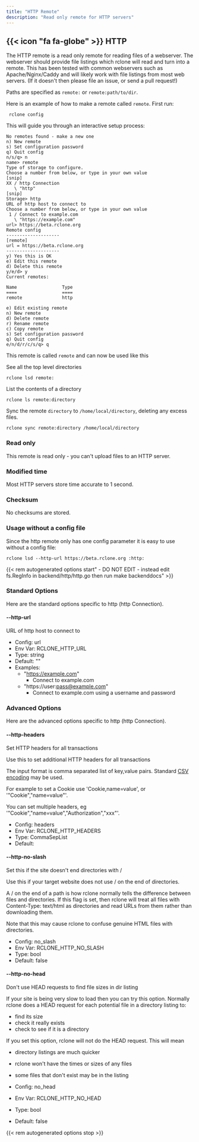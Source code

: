 ```yaml
---
title: "HTTP Remote"
description: "Read only remote for HTTP servers"
---
```


{{< icon "fa fa-globe" >}} HTTP
-------------------------------------------------

The HTTP remote is a read only remote for reading files of a
webserver.  The webserver should provide file listings which rclone
will read and turn into a remote.  This has been tested with common
webservers such as Apache/Nginx/Caddy and will likely work with file
listings from most web servers.  (If it doesn't then please file an
issue, or send a pull request!)

Paths are specified as `remote:` or `remote:path/to/dir`.

Here is an example of how to make a remote called `remote`.  First
run:

     rclone config

This will guide you through an interactive setup process:

```
No remotes found - make a new one
n) New remote
s) Set configuration password
q) Quit config
n/s/q> n
name> remote
Type of storage to configure.
Choose a number from below, or type in your own value
[snip]
XX / http Connection
   \ "http"
[snip]
Storage> http
URL of http host to connect to
Choose a number from below, or type in your own value
 1 / Connect to example.com
   \ "https://example.com"
url> https://beta.rclone.org
Remote config
--------------------
[remote]
url = https://beta.rclone.org
--------------------
y) Yes this is OK
e) Edit this remote
d) Delete this remote
y/e/d> y
Current remotes:

Name                 Type
====                 ====
remote               http

e) Edit existing remote
n) New remote
d) Delete remote
r) Rename remote
c) Copy remote
s) Set configuration password
q) Quit config
e/n/d/r/c/s/q> q
```

This remote is called `remote` and can now be used like this

See all the top level directories

    rclone lsd remote:

List the contents of a directory

    rclone ls remote:directory

Sync the remote `directory` to `/home/local/directory`, deleting any excess files.

    rclone sync remote:directory /home/local/directory

### Read only ###

This remote is read only - you can't upload files to an HTTP server.

### Modified time ###

Most HTTP servers store time accurate to 1 second.

### Checksum ###

No checksums are stored.

### Usage without a config file ###

Since the http remote only has one config parameter it is easy to use
without a config file:

    rclone lsd --http-url https://beta.rclone.org :http:

{{< rem autogenerated options start" - DO NOT EDIT - instead edit fs.RegInfo in backend/http/http.go then run make backenddocs" >}}
### Standard Options

Here are the standard options specific to http (http Connection).

#### --http-url

URL of http host to connect to

- Config:      url
- Env Var:     RCLONE_HTTP_URL
- Type:        string
- Default:     ""
- Examples:
    - "https://example.com"
        - Connect to example.com
    - "https://user:pass@example.com"
        - Connect to example.com using a username and password

### Advanced Options

Here are the advanced options specific to http (http Connection).

#### --http-headers

Set HTTP headers for all transactions

Use this to set additional HTTP headers for all transactions

The input format is comma separated list of key,value pairs.  Standard
[CSV encoding](https://godoc.org/encoding/csv) may be used.

For example to set a Cookie use 'Cookie,name=value', or '"Cookie","name=value"'.

You can set multiple headers, eg '"Cookie","name=value","Authorization","xxx"'.


- Config:      headers
- Env Var:     RCLONE_HTTP_HEADERS
- Type:        CommaSepList
- Default:     

#### --http-no-slash

Set this if the site doesn't end directories with /

Use this if your target website does not use / on the end of
directories.

A / on the end of a path is how rclone normally tells the difference
between files and directories.  If this flag is set, then rclone will
treat all files with Content-Type: text/html as directories and read
URLs from them rather than downloading them.

Note that this may cause rclone to confuse genuine HTML files with
directories.

- Config:      no_slash
- Env Var:     RCLONE_HTTP_NO_SLASH
- Type:        bool
- Default:     false

#### --http-no-head

Don't use HEAD requests to find file sizes in dir listing

If your site is being very slow to load then you can try this option.
Normally rclone does a HEAD request for each potential file in a
directory listing to:

- find its size
- check it really exists
- check to see if it is a directory

If you set this option, rclone will not do the HEAD request.  This will mean

- directory listings are much quicker
- rclone won't have the times or sizes of any files
- some files that don't exist may be in the listing


- Config:      no_head
- Env Var:     RCLONE_HTTP_NO_HEAD
- Type:        bool
- Default:     false

{{< rem autogenerated options stop >}}
